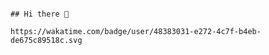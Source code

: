                                                                                                              ## Hi there 👋
                                                                                  https://wakatime.com/badge/user/48383031-e272-4c7f-b4eb-de675c89518c.svg

<!--
**tanwa1/tanwa1** is a ✨ _special_ ✨ repository because its `README.md` (this file) appears on your GitHub profile.

Here are some ideas to get you started:

- 🔭 I’m currently working on ...
- 🌱 I’m currently learning ...
- 👯 I’m looking to collaborate on ...
- 🤔 I’m looking for help with ...
- 💬 Ask me about ...
- 📫 How to reach me: ...
- 😄 Pronouns: ...
- ⚡ Fun fact: ...
-->
